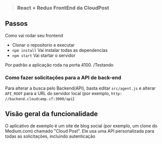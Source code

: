 > ### React + Redux FrontEnd da CloudPost


## Passos

Como vai rodar seu frontend

- Clonar o repositorio e executar
- `npm install` Vai instalar todas as dependencias
- `npm start` Vai startar o servidor

Por padrão a aplicação roda na porta 4100. /Testando
 

### Como fazer solicitações para a API de back-end

Para alterar a busca pelo Backend(API), basta editar `src/agent.js` e alterar` API_ROOT` para a URL do servidor local (por exemplo, `http: //backend.cloudcamp.cf:3000/api`)


## Visão geral da funcionalidade

O aplicativo de exemplo é um site de blog social (por exemplo, um clone do Medium.com) chamado "Cloud Post". Ele usa uma API personalizada para todas as solicitações, incluindo autenticação
